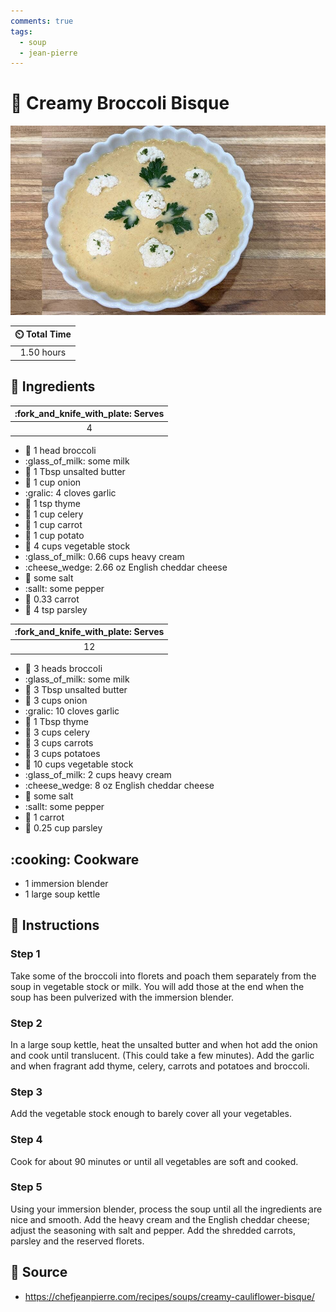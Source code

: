 ```yaml
---
comments: true
tags:
  - soup
  - jean-pierre
---
```

# :broccoli: Creamy Broccoli Bisque

![Creamy Broccoli Bisque](../assets/images/creamy-broccoli-bisque.jpg)

| :timer_clock: Total Time |
|:-----------------------: |
| 1.50 hours |

## :salt: Ingredients

| :fork_and_knife_with_plate: Serves  |
|:-----------------------------------:|
| 4                                   |

- :broccoli: 1 head broccoli
- :glass_of_milk: some milk
- :butter: 1 Tbsp unsalted butter
- :onion: 1 cup onion
- :gralic: 4 cloves garlic
- :herb: 1 tsp thyme
- :leafy_green: 1 cup celery
- :carrot: 1 cup carrot
- :potato: 1 cup potato
- :stew: 4 cups vegetable stock
- :glass_of_milk: 0.66 cups heavy cream
- :cheese_wedge: 2.66 oz English cheddar cheese
- :salt: some salt
- :sallt: some pepper
- :carrot: 0.33 carrot
- :herb: 4 tsp parsley

| :fork_and_knife_with_plate: Serves  |
|:-----------------------------------:|
| 12                                  |

- :broccoli: 3 heads broccoli
- :glass_of_milk: some milk
- :butter: 3 Tbsp unsalted butter
- :onion: 3 cups onion
- :gralic: 10 cloves garlic
- :herb: 1 Tbsp thyme
- :leafy_green: 3 cups celery
- :carrot: 3 cups carrots
- :potato: 3 cups potatoes
- :stew: 10 cups vegetable stock
- :glass_of_milk: 2 cups heavy cream
- :cheese_wedge: 8 oz English cheddar cheese
- :salt: some salt
- :sallt: some pepper
- :carrot: 1 carrot
- :herb: 0.25 cup parsley

## :cooking: Cookware

- 1 immersion blender
- 1 large soup kettle

## :pencil: Instructions

### Step 1

Take some of the broccoli into florets and poach them separately from the soup in vegetable stock or milk. You will add
those at the end when the soup has been pulverized with the immersion blender.

### Step 2

In a large soup kettle, heat the unsalted butter and when hot add the onion and cook until translucent. (This could take
a few minutes). Add the garlic and when fragrant add thyme, celery, carrots and potatoes and broccoli.

### Step 3

Add the vegetable stock enough to barely cover all your vegetables.

### Step 4

Cook for about 90 minutes or until all vegetables are soft and cooked.

### Step 5

Using your immersion blender, process the soup until all the ingredients are nice and smooth. Add the heavy cream and
the English cheddar cheese; adjust the seasoning with salt and pepper. Add the shredded carrots, parsley and the
reserved florets.

## :link: Source

- <https://chefjeanpierre.com/recipes/soups/creamy-cauliflower-bisque/>
